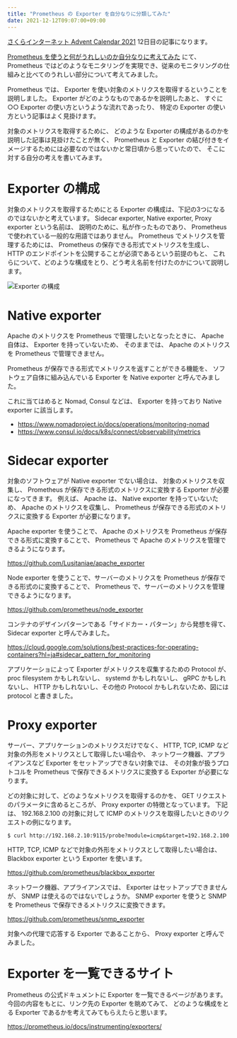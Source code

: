 ```yaml
---
title: "Prometheus の Exporter を自分なりに分類してみた"
date: 2021-12-12T09:07:00+09:00
---
```


[さくらインターネット Advent Calendar 2021](https://qiita.com/advent-calendar/2021/sakura) 12日目の記事になります。

[Prometheus を使うと何がうれしいのか自分なりに考えてみた](posts/motivation-use-prometheus) にて、 Prometheus ではどのようなモニタリングを実現でき、従来のモニタリングの仕組みと比べてのうれしい部分について考えてみました。

Prometheus では、 Exporter を使い対象のメトリクスを取得するということを説明しました。
Exporter がどのようなものであるかを説明したあと、
すぐに ○○ Exporter の使い方というような流れであったり、
特定の Exporter の使い方という記事はよく見掛けます。

対象のメトリクスを取得するために、
どのような Exporter の構成があるのかを説明した記事は見掛けたことが無く、
Prometheus と Exporter の結び付きをイメージするためには必要なのではないかと常日頃から思っていたので、
そこに対する自分の考えを書いてみます。

# Exporter の構成

対象のメトリクスを取得するためにとる Exporter の構成は、下記の3つになるのではないかと考えています。
Sidecar exporter, Native exporter, Proxy exporter という名前は、
説明のために、私が作ったものであり、 Prometheus で使われている一般的な用語ではありません。
Prometheus でメトリクスを管理するためには、
Prometheus の保存できる形式でメトリクスを生成し、
HTTP のエンドポイントを公開することが必須であるという前提のもと、
これらについて、どのような構成をとり、どう考え名前を付けたのかについて説明します。

![Exporter の構成](../../imgs/classify-prometheus-exporter/prometheus-exporter.png)

# Native exporter

Apache のメトリクスを Prometheus で管理したいとなったときに、
Apache 自体は、 Exporter を持っていないため、
そのままでは、 Apache のメトリクスを Prometheus で管理できません。

Prometheus が保存できる形式でメトリクスを返すことができる機能を、
ソフトウェア自体に組み込んでいる Exporter を Native exporter と呼んでみました。

これに当てはめると Nomad, Consul などは、 Exporter を持っており Native exporter に該当します。

* https://www.nomadproject.io/docs/operations/monitoring-nomad
* https://www.consul.io/docs/k8s/connect/observability/metrics

# Sidecar exporter

対象のソフトウェアが Native exporter でない場合は、
対象のメトリクスを収集し、 Prometheus が保存できる形式のメトリクスに変換する Exporter が必要になってきます。
例えば、 Apache は、 Native exporter を持っていないため、
Apache のメトリクスを収集し、 Prometheus が保存できる形式のメトリクスに変換する Exporter が必要になります。

Apache exporter を使うことで、 Apache のメトリクスを Prometheus が保存できる形式に変換することで、
Prometheus で Apache のメトリクスを管理できるようになります。

https://github.com/Lusitaniae/apache_exporter

Node exporter を使うことで、サーバーのメトリクスを Prometheus が保存できる形式のに変換することで、
Prometheus で、サーバーのメトリクスを管理できるようになります。

https://github.com/prometheus/node_exporter

コンテナのデザインパターンである「サイドカー・パターン」から発想を得て、 Sidecar exporter と呼んでみました。

https://cloud.google.com/solutions/best-practices-for-operating-containers?hl=ja#sidecar_pattern_for_monitoring

アプリケーショによって Exporter がメトリクスを収集するための Protocol が、
proc filesystem かもしれないし、 systemd かもしれないし、
gRPC かもしれないし、 HTTP かもしれないし、その他の Protocol かもしれないため、図には protocol と書きました。

# Proxy exporter

サーバー、アプリケーションのメトリクスだけでなく、
HTTP, TCP, ICMP など対象の外形をメトリクスとして取得したい場合や、
ネットワーク機器、アプライアンスなど Exporter をセットアップできない対象では、
その対象が扱うプロトコルを Prometheus で保存できるメトリクスに変換する Exporter が必要になります。

どの対象に対して、どのようなメトリクスを取得するのかを、
GET リクエストのパラメータに含めるところが、 Proxy exporter の特徴となっています。
下記は、 192.168.2.100 の対象に対して ICMP のメトリクスを取得したいときのリクエストの例になります。

```
$ curl http://192.168.2.10:9115/probe?module=icmp&target=192.168.2.100
```

HTTP, TCP, ICMP などで対象の外形をメトリクスとして取得したい場合は、
Blackbox exporter という Exporter を使います。

https://github.com/prometheus/blackbox_exporter

ネットワーク機器、アプライアンスでは、
Exporter はセットアップできませんが、 SNMP は使えるのではないでしょうか。
SNMP exporter を使うと SNMP を Prometheus で保存できるメトリクスに変換できます。

https://github.com/prometheus/snmp_exporter

対象への代理で応答する Exporter であることから、 Proxy exporter と呼んでみました。

# Exporter を一覧できるサイト

Prometheus の公式ドキュメントに Exporter を一覧できるページがあります。
今回の内容をもとに、リンク先の Exporter を眺めてみて、
どのような構成をとる Exporter であるかを考えてみてもらえたらと思います。

https://prometheus.io/docs/instrumenting/exporters/
